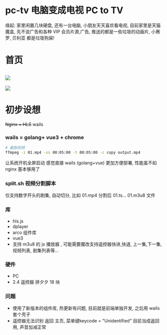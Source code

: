 # pc-tv 电脑变成电视 PC to TV

缘起: 家里闲置几块硬盘, 还有一台电脑, 小朋友天天喜欢看电视, 目前家里是天猫魔盒, 先不说广告和各种 VIP 会员片源,广告, 推送的都是一些垃圾的动画片, 小赛罗, 贝利亚 都是垃圾狗屎!

# 首页

<img src="https://img2.imgtp.com/2024/05/28/WZq5lzIX.png"></img>
---
<img src="https://img2.imgtp.com/2024/05/29/XicnC4Af.png"></img>

# 初步设想

~~Nginx + HLS~~
wails


### wails = golang+ vue3 + chrome

```bash
# 截取视频
ffmpeg -i 01.mp4 -ss 00:05:00 -t 00:05:00 -c copy output.mp4
```

让系统开机全屏启动 感觉直接 wails (golang+vue) 更加方便部署, 性能虽不如 nginx 基本够用了

### split.sh 视频分割脚本

仅支持数字开头的剧集, 自动切分, 比如 01.mp4 分割后 01.ts... 01.m3u8 文件

### 库

-   hls.js
-   dplayer
-   arco 组件库
-   vue3
-   支持 m3u8 的 js 播放器 , 可能需要魔改支持遥控器快进,快退, 上一集,下一集, 视频列表, 剧集列表等...

### 硬件

-   PC
-   2.4 遥控器 拼夕夕 18 块

### 问题

-   使用了新版本的组件库, 热更新有问题, 目前就是前端单独开发, 之后用 wails 套个壳子
-   遥控器无法识别 返回 主页,  菜单键keycode = "Unidentified" 目前当成返回用, 声音加减正常
